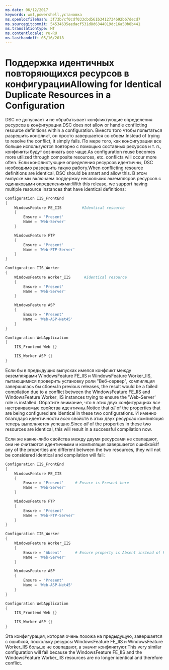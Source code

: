 ```yaml
---
ms.date: 06/12/2017
keywords: wmf,powershell,установка
ms.openlocfilehash: 3f73b7cf0cdf033cbd561b3412734692bb7decd7
ms.sourcegitcommit: 54534635eedacf531d8d6344019dc16a50b8b441
ms.translationtype: HT
ms.contentlocale: ru-RU
ms.lasthandoff: 05/16/2018
---
```

# <a name="allowing-for-identical-duplicate-resources-in-a-configuration"></a><span data-ttu-id="a7ee7-102">Поддержка идентичных повторяющихся ресурсов в конфигурации</span><span class="sxs-lookup"><span data-stu-id="a7ee7-102">Allowing for Identical Duplicate Resources in a Configuration</span></span>

<span data-ttu-id="a7ee7-103">DSC не допускает и не обрабатывает конфликтующие определения ресурсов в конфигурации.</span><span class="sxs-lookup"><span data-stu-id="a7ee7-103">DSC does not allow or handle conflicting resource definitions within a configuration.</span></span> <span data-ttu-id="a7ee7-104">Вместо того чтобы попытаться разрешить конфликт, он просто завершается со сбоем.</span><span class="sxs-lookup"><span data-stu-id="a7ee7-104">Instead of trying to resolve the conflict, it simply fails.</span></span> <span data-ttu-id="a7ee7-105">По мере того, как конфигурации все больше используются повторно с помощью составных ресурсов и т. п., конфликты будут возникать все чаще.</span><span class="sxs-lookup"><span data-stu-id="a7ee7-105">As configuration reuse becomes more utilized through composite resources, etc. conflicts will occur more often.</span></span> <span data-ttu-id="a7ee7-106">Если конфликтующие определения ресурсов идентичны, DSC необходимо разрешить такую работу.</span><span class="sxs-lookup"><span data-stu-id="a7ee7-106">When conflicting resource definitions are identical, DSC should be smart and allow this.</span></span> <span data-ttu-id="a7ee7-107">В этом выпуске мы включаем поддержку нескольких экземпляров ресурсов с одинаковыми определениями:</span><span class="sxs-lookup"><span data-stu-id="a7ee7-107">With this release, we support having multiple resource instances that have identical definitions:</span></span>

```powershell
Configuration IIS_FrontEnd
{
    WindowsFeature FE_IIS         #Identical resource
    {
        Ensure = 'Present'
        Name = 'Web-Server'
    }

    WindowsFeature FTP
    {
        Ensure = 'Present'
        Name = 'Web-FTP-Server'
    }
}

Configuration IIS_Worker
{
    WindowsFeature Worker_IIS      #Identical resource
    {
        Ensure = 'Present'
        Name = 'Web-Server'
    }

    WindowsFeature ASP
    {
        Ensure = 'Present'
        Name = 'Web-ASP-Net45'
    }
}

Configuration WebApplication
{
    IIS_Frontend Web {}

    IIS_Worker ASP {}
}
```

<span data-ttu-id="a7ee7-108">Если бы в предыдущих выпусках имелся конфликт между экземплярами WindowsFeature FE_IIS и WindowsFeature Worker_IIS, пытающимися проверить установку роли "Веб-сервер", компиляция завершилась бы сбоем.</span><span class="sxs-lookup"><span data-stu-id="a7ee7-108">In previous releases, the result would be a failed compilation due to a conflict between the WindowsFeature FE_IIS and WindowsFeature Worker_IIS instances trying to ensure the 'Web-Server' role is installed.</span></span> <span data-ttu-id="a7ee7-109">Обратите внимание, что в этих двух конфигурациях *все* настраиваемые свойства идентичны.</span><span class="sxs-lookup"><span data-stu-id="a7ee7-109">Notice that *all* of the properties that are being configured are identical in these two configurations.</span></span> <span data-ttu-id="a7ee7-110">И именно благодаря идентичности *всех* свойств в этих двух ресурсах компиляция теперь выполняется успешно.</span><span class="sxs-lookup"><span data-stu-id="a7ee7-110">Since *all* of the properties in these two resources are identical, this will result in a successful compilation now.</span></span>

<span data-ttu-id="a7ee7-111">Если же какие-либо свойства между двумя ресурсами не совпадают, они не считаются идентичными и компиляция завершается ошибкой:</span><span class="sxs-lookup"><span data-stu-id="a7ee7-111">If any of the properties are different between the two resources, they will not be considered identical and compilation will fail:</span></span>

```powershell
Configuration IIS_FrontEnd
{
    WindowsFeature FE_IIS
    {
        Ensure = 'Present'     # Ensure is Present here
        Name = 'Web-Server'
    }

    WindowsFeature FTP
    {
        Ensure = 'Present'
        Name = 'Web-FTP-Server'
    }
}

Configuration IIS_Worker
{
    WindowsFeature Worker_IIS
    {
        Ensure = 'Absent'      # Ensure property is Absent instead of Present
        Name = 'Web-Server'
    }

    WindowsFeature ASP
    {
        Ensure = 'Present'
        Name = 'Web-ASP-Net45'
    }
}

Configuration WebApplication
{
    IIS_Frontend Web {}

    IIS_Worker ASP {}
}
```

<span data-ttu-id="a7ee7-112">Эта конфигурация, которая очень похожа на предыдущую, завершается с ошибкой, поскольку ресурсы WindowsFeature FE_IIS и WindowsFeature Worker_IIS больше не совпадают, а значит конфликтуют.</span><span class="sxs-lookup"><span data-stu-id="a7ee7-112">This very similar configuration will fail because the WindowsFeature FE_IIS and the WindowsFeature Worker_IIS resources are no longer identical and therefore conflict.</span></span>
